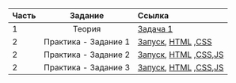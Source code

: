 | Часть |       Задание        | Ссылка                                                                                                                                                                                                                                                                                                                            |
| ----- | :------------------: | :-------------------------------------------------------------------------------------------------------------------------------------------------------------------------------------------------------------------------------------------------------------------------------------------------------------------------------- |
| 1     |        Теория        | [Задача 1](https://github.com/fxshxr/frontend-test/blob/main/test--theory-1/answer.md)                                                                                                                                                                                                                                            |
| 2     | Практика - Задание 1 | [Запуск](https://fxshxr.github.io/frontend-test/test--practice-1/), [HTML](https://github.com/fxshxr/frontend-test/blob/main/test--practice-1/index.html) ,[CSS](https://github.com/fxshxr/frontend-test/blob/main/test--practice-1/styles.css)                                                                                   |
| 2     | Практика - Задание 2 | [Запуск](https://fxshxr.github.io/frontend-test/test--practice-2/), [HTML](https://github.com/fxshxr/frontend-test/blob/main/test--practice-2/index.html) ,[CSS](https://github.com/fxshxr/frontend-test/blob/main/test--practice-2/styles.css),[JS](https://github.com/fxshxr/frontend-test/blob/main/test--practice-2/index.js) |
| 2     | Практика - Задание 3 | [Запуск](https://fxshxr.github.io/frontend-test/test--practice-3/), [HTML](https://github.com/fxshxr/frontend-test/blob/main/test--practice-3/index.html) ,[CSS](https://github.com/fxshxr/frontend-test/blob/main/test--practice-3/styles.css),[JS](https://github.com/fxshxr/frontend-test/blob/main/test--practice-3/index.js) |
